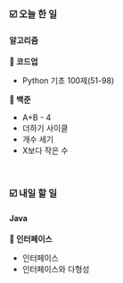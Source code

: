 ### ☑️  오늘 한 일
#### 알고리즘
<strong>📖 코드업</strong>
- Python 기초 100제(51-98)

<strong>🥉 백준</strong>
  - A+B - 4
  - 더하기 사이클
  - 개수 세기
  - X보다 작은 수

<br>

### ☑️  내일 할 일
#### Java
<strong>📌 인터페이스</strong>
  - 인터페이스
  - 인터페이스와 다형성

